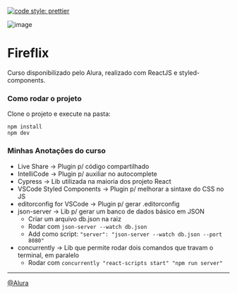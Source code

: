 [![code style: prettier](https://img.shields.io/badge/code_style-prettier-ff69b4.svg?style=flat-square)](https://github.com/prettier/prettier)

![image](https://user-images.githubusercontent.com/17770639/112569326-bf71a500-8dc2-11eb-8121-4792e988b93b.png)

# Fireflix

Curso disponibilizado pelo Alura, realizado com ReactJS e styled-components.

### Como rodar o projeto

Clone o projeto e execute na pasta:

```
npm install
npm dev
```

### Minhas Anotações do curso

* Live Share -> Plugin p/ código compartilhado
* IntelliCode -> Plugin p/ auxiliar no autocomplete
* Cypress -> Lib utilizada na maioria dos projeto React
* VSCode Styled Components -> Plugin p/ melhorar a sintaxe do CSS no JS
* editorconfig for VSCode -> Plugin p/ gerar .editorconfig
* json-server -> Lib p/ gerar um banco de dados básico em JSON
    - Criar um arquivo db.json na raiz
    - Rodar com `json-server --watch db.json`
    - Add como script: `"server": "json-server --watch db.json --port 8080"`
* concurrently -> Lib que permite rodar dois comandos que travam o terminal, em paralelo
    - Rodar com `concurrently "react-scripts start" "npm run server"`
---
[@Alura](http://alura.com.br/)
